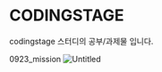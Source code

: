 # CODINGSTAGE

codingstage 스터디의 공부/과제물 입니다. 

0923_mission
![Untitled](https://user-images.githubusercontent.com/84470262/192153114-e777e8a3-1d92-4ecb-ae5d-bec45988f83b.png)
